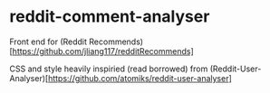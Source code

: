 # reddit-comment-analyser

Front end for (Reddit Recommends)[https://github.com/jliang117/redditRecommends]

CSS and style heavily inspiried (read borrowed) from (Reddit-User-Analyser)[https://github.com/atomiks/reddit-user-analyser]

